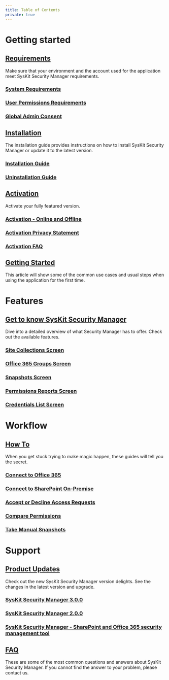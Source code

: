 ```yaml
---
title: Table of Contents
private: true
---
```


# Getting started

## [Requirements](requirements)
Make sure that your environment and the account used for the application meet SysKit Security Manager requirements.
### [System Requirements](system-requirements.md)
### [User Permissions Requirements](user-permissions-requirements.md)
### [Global Admin Consent](global-admin-consent.md)

## [Installation](installation)
The installation guide provides instructions on how to install SysKit Security Manager or update it to the latest version.
### [Installation Guide](installation-guide.md)
### [Uninstallation Guide](uninstallation-guide.md)

## [Activation](activation)
Activate your fully featured version.
### [Activation - Online and Offline](online-offline-activation.md)
### [Activation Privacy Statement](activation-privacy-statement.md)
### [Activation FAQ](activation-faq.md)

## [Getting Started](getting-started)
This article will show some of the common use cases and usual steps when using the application for the first time.
### [](index.md)

# Features
## [Get to know SysKit Security Manager](get-to-know-security-manager)
Dive into a detailed overview of what Security Manager has to offer. Check out the available features.
### [Site Collections Screen](site-collections-screen.md)
### [Office 365 Groups Screen](office-365-groups-screen.md)
### [Snapshots Screen](snapshots-screen.md)
### [Permissions Reports Screen](permissions-reports-screen.md)
### [Credentials List Screen](credentials-screen.md)

# Workflow

## [How To](how-to)
When you get stuck trying to make magic happen, these guides will tell you the secret.
### [Connect to Office 365](connect-to-office-365.md)
### [Connect to SharePoint On-Premise](connect-to-sharepoint-on-premise.md)
### [Accept or Decline Access Requests](accept-decline-access-requests.md)
### [Compare Permissions](compare-permissions.md)
### [Take Manual Snapshots](manual-snapshots.md)

# Support

## [Product Updates](product-updates)
Check out the new SysKit Security Manager version delights. See the changes in the latest version and upgrade.
### [SysKit Security Manager 3.0.0](security-manager-3-release-note.md)
### [SysKit Security Manager 2.0.0](security-manager-2-release-note.md)
### [SysKit Security Manager - SharePoint and Office 365 security management tool](security-manager-1-release-note.md)

## [FAQ](faq)
These are some of the most common questions and answers about SysKit Security Manager. If you cannot find the answer to your problem, please contact us.
### [](index.md)
